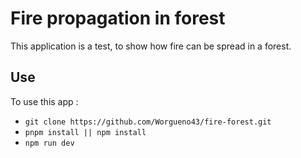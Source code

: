 # Fire propagation in forest

This application is a test, to show how fire can be spread in a forest.

## Use

To use this app :

- `git clone https://github.com/Worgueno43/fire-forest.git`
- `pnpm install || npm install`
- `npm run dev`
